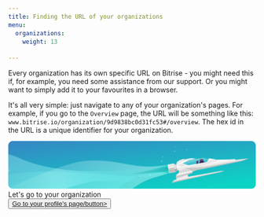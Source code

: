 ```yaml
---
title: Finding the URL of your organizations
menu:
  organizations:
    weight: 13

---
```

Every organization has its own specific URL on Bitrise - you might need this if, for example, you need some assistance from our support. Or you might want to simply add it to your favourites in a browser.

It's all very simple: just navigate to any of your organization's pages. For example, if you go to the `Overview` page, the URL will be something like this: `www.bitrise.io/organization/9d9838bc0d31fc53#/overview`. The hex id in the URL is a unique identifier for your organization.

<div class="banner">
<img src="/assets/images/banner-bg-888x170.png" style="border: none;">
<div class="deploy-text">Let's go to your organization</div>
<a target="_blank" href="https://app.bitrise.io/users/sign_up?utm_source=devcenter&utm_medium=bottom_cta"><button class="button">Go to your profile's page/button></a>
</div>
